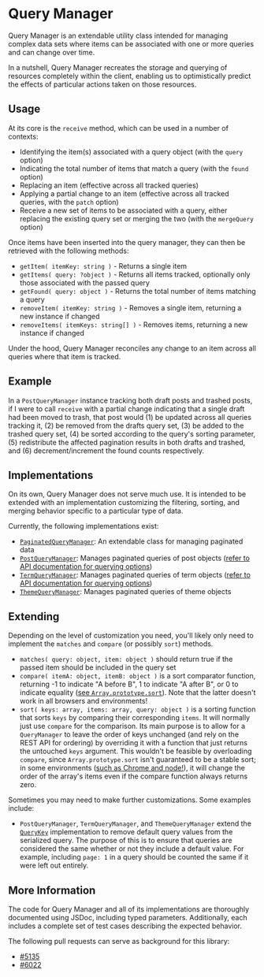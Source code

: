 Query Manager
=============

Query Manager is an extendable utility class intended for managing complex data sets where items can be associated with one or more queries and can change over time.

In a nutshell, Query Manager recreates the storage and querying of resources completely within the client, enabling us to optimistically predict the effects of particular actions taken on those resources.

## Usage

At its core is the `receive` method, which can be used in a number of contexts:

- Identifying the item(s) associated with a query object (with the `query` option)
- Indicating the total number of items that match a query (with the `found` option)
- Replacing an item (effective across all tracked queries)
- Applying a partial change to an item (effective across all tracked queries, with the `patch` option)
- Receive a new set of items to be associated with a query, either replacing the existing query set or merging the two (with the `mergeQuery` option)

Once items have been inserted into the query manager, they can then be retrieved with the following methods:

- `getItem( itemKey: string )` - Returns a single item
- `getItems( query: ?object )` - Returns all items tracked, optionally only those associated with the passed query
- `getFound( query: object )` - Returns the total number of items matching a query
- `removeItem( itemKey: string )` - Removes a single item, returning a new instance if changed
- `removeItems( itemKeys: string[] )` - Removes items, returning a new instance if changed

Under the hood, Query Manager reconciles any change to an item across all queries where that item is tracked.

## Example

In a `PostQueryManager` instance tracking both draft posts and trashed posts, if I were to call `receive` with a partial change indicating that a single draft had been moved to trash, that post would (1) be updated across all queries tracking it, (2) be removed from the drafts query set, (3) be added to the trashed query set, (4) be sorted according to the query's sorting parameter, (5) redistribute the affected pagination results in both drafts and trashed, and (6) decrement/increment the found counts respectively.

## Implementations

On its own, Query Manager does not serve much use. It is intended to be extended with an implementation customizing the filtering, sorting, and merging behavior specific to a particular type of data.

Currently, the following implementations exist:

- [`PaginatedQueryManager`](./paginated): An extendable class for managing paginated data
- [`PostQueryManager`](./post): Manages paginated queries of post objects ([refer to API documentation for querying options](https://developer.wordpress.com/docs/api/1.1/get/sites/%24site/posts/))
- [`TermQueryManager`](./term): Manages paginated queries of term objects ([refer to API documentation for querying options](https://developer.wordpress.com/docs/api/1.1/get/sites/%24site/taxonomies/%24taxonomy/terms/))
- [`ThemeQueryManager`](./theme): Manages paginated queries of theme objects

## Extending

Depending on the level of customization you need, you'll likely only need to implement the `matches` and `compare` (or possibly `sort`) methods.

- `matches( query: object, item: object )` should return true if the passed item should be included in the query set
- `compare( itemA: object, itemB: object )` is a sort comparator function, returning -1 to indicate "A before B", 1 to indicate "A after B", or 0 to indicate equality ([see `Array.prototype.sort`](https://developer.mozilla.org/en-US/docs/Web/JavaScript/Reference/Global_Objects/Array/sort)). Note that the latter doesn't work in all browsers and environments!
- `sort( keys: array, items: array, query: object )` is a sorting function that sorts `keys` by comparing their corresponding `items`. It will normally just use `compare` for the comparison. Its main purpose is to allow for a `QueryManager` to leave
the order of keys unchanged (and rely on the REST API for ordering) by overriding it with a function that just returns the untouched `keys` argument. This wouldn't be feasible by overloading `compare`, since `Array.prototype.sort` isn't guaranteed to be a stable sort; in some environments ([such as Chrome and node!](https://bugs.chromium.org/p/v8/issues/detail?id=90)), it will change the order of the array's items even if the compare function always returns zero.

Sometimes you may need to make further customizations. Some examples include:

- `PostQueryManager`, `TermQueryManager`, and `ThemeQueryManager` extend the [`QueryKey`](./key.js) implementation to remove default query values from the serialized query. The purpose of this is to ensure that queries are considered the same whether or not they include a default value. For example, including `page: 1` in a query should be counted the same if it were left out entirely.

## More Information

The code for Query Manager and all of its implementations are thoroughly documented using JSDoc, including typed parameters. Additionally, each includes a complete set of test cases describing the expected behavior.

The following pull requests can serve as background for this library:

- [#5135](https://github.com/Automattic/wp-calypso/pull/5135)
- [#6022](https://github.com/Automattic/wp-calypso/pull/6022)
